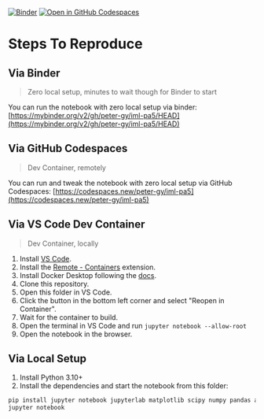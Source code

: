 [![Binder](https://mybinder.org/badge_logo.svg)](https://mybinder.org/v2/gh/peter-gy/iml-pa5/HEAD)
[![Open in GitHub Codespaces](https://github.com/codespaces/badge.svg)](https://codespaces.new/peter-gy/iml-pa5)

# Steps To Reproduce

## Via Binder

> Zero local setup, minutes to wait though for Binder to start

You can run the notebook with zero local setup via binder: [https://mybinder.org/v2/gh/peter-gy/iml-pa5/HEAD](https://mybinder.org/v2/gh/peter-gy/iml-pa5/HEAD)

## Via GitHub Codespaces

> Dev Container, remotely

You can run and tweak the notebook with zero local setup via GitHub Codespaces: [https://codespaces.new/peter-gy/iml-pa5](https://codespaces.new/peter-gy/iml-pa5)

## Via VS Code Dev Container

> Dev Container, locally

1. Install [VS Code](https://code.visualstudio.com/).
2. Install the [Remote - Containers](https://marketplace.visualstudio.com/items?itemName=ms-vscode-remote.remote-containers) extension.
3. Install Docker Desktop following the [docs](https://docs.docker.com/get-docker/).
4. Clone this repository.
5. Open this folder in VS Code.
6. Click the button in the bottom left corner and select "Reopen in Container".
7. Wait for the container to build.
8. Open the terminal in VS Code and run `jupyter notebook --allow-root`
9. Open the notebook in the browser.

## Via Local Setup

1. Install Python 3.10+
2. Install the dependencies and start the notebook from this folder:

```bash
pip install jupyter notebook jupyterlab matplotlib scipy numpy pandas altair tqdm vl-convert-python scikit-learn h5py joblib
jupyter notebook
```
